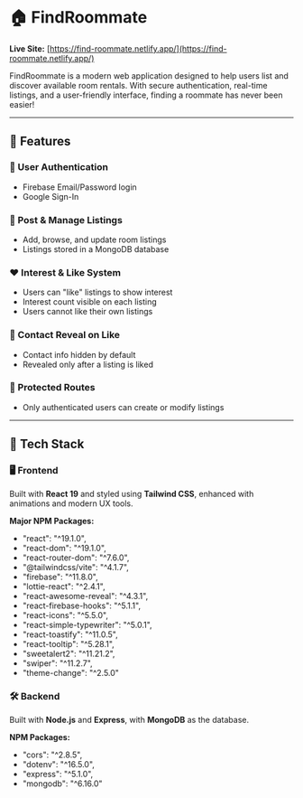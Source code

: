 # 🏠 FindRoommate

**Live Site:** [https://find-roommate.netlify.app/](https://find-roommate.netlify.app/)

FindRoommate is a modern web application designed to help users list and discover available room rentals. With secure authentication, real-time listings, and a user-friendly interface, finding a roommate has never been easier!

---

## 🚀 Features

### 🔐 User Authentication
- Firebase Email/Password login  
- Google Sign-In  

### 📄 Post & Manage Listings
- Add, browse, and update room listings  
- Listings stored in a MongoDB database  

### ❤️ Interest & Like System
- Users can "like" listings to show interest  
- Interest count visible on each listing  
- Users cannot like their own listings  

### 📱 Contact Reveal on Like
- Contact info hidden by default  
- Revealed only after a listing is liked  

### 🔁 Protected Routes
- Only authenticated users can create or modify listings  

---

## 🧩 Tech Stack

### 🖥️ Frontend

Built with **React 19** and styled using **Tailwind CSS**, enhanced with animations and modern UX tools.

**Major NPM Packages:**

 - "react": "^19.1.0",
 - "react-dom": "^19.1.0",
 - "react-router-dom": "^7.6.0",
 - "@tailwindcss/vite": "^4.1.7",
 - "firebase": "^11.8.0",
 - "lottie-react": "^2.4.1",
 - "react-awesome-reveal": "^4.3.1",
 - "react-firebase-hooks": "^5.1.1",
 - "react-icons": "^5.5.0",
 - "react-simple-typewriter": "^5.0.1",
 - "react-toastify": "^11.0.5",
 - "react-tooltip": "^5.28.1",
 - "sweetalert2": "^11.21.2",
 - "swiper": "^11.2.7",
 - "theme-change": "^2.5.0"


### 🛠️ Backend

Built with **Node.js** and **Express**, with **MongoDB** as the database.

**NPM Packages:**

 - "cors": "^2.8.5",
 - "dotenv": "^16.5.0",
 - "express": "^5.1.0",
 - "mongodb": "^6.16.0"

